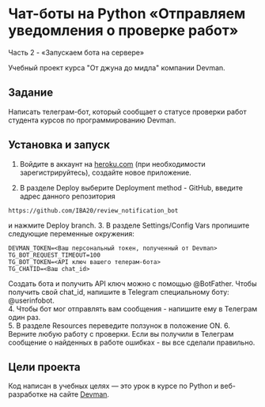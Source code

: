 # Чат-боты на Python «Отправляем уведомления о проверке работ»

Часть 2 - «Запускаем бота на сервере»

Учебный проект курса "От джуна до мидла" компании Devman.

## Задание

Написать телеграм-бот, который сообщает о статусе проверки работ студента курсов по программированию Devman. 



## Установка и запуск

1. Войдите в аккаунт на [heroku.com](https://heroku.com) (при необходимости зарегистрируйтесь), создайте новое приложение.

2. В разделе Deploy выберите Deployment method - GitHub, введите адрес данного репозитория
```
https://github.com/IBA20/review_notification_bot

```
и нажмите Deploy branch.
3. В разделе Settings/Config Vars пропишите следующие переменные окружения:
```
DEVMAN_TOKEN=<Ваш персональный токен, полученный от Devman>
TG_BOT_REQUEST_TIMEOUT=100
TG_BOT_TOKEN=<API ключ вашего телерам-бота>
TG_CHATID=<Ваш chat_id>
```
Создать бота и получить API ключ можно с помощью @BotFather. Чтобы получить свой chat_id, напишите в Telegram специальному боту: @userinfobot.  
4. Чтобы бот мог отправлять вам сообщения - напишите ему в Телеграм один раз.  
5. В разделе Resources переведите ползунок в положение ON.
6. Верните любую работу с проверки. Если вы получили в Телеграм сообщение о найденных в работе ошибках - вы все сделали правильно.  


## Цели проекта

Код написан в учебных целях — это урок в курсе по Python и веб-разработке на сайте [Devman](https://dvmn.org).